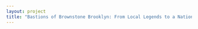 ```yaml
--- 
layout: project 
title: "Bastions of Brownstone Brooklyn: From Local Legends to a National Movement" 
---
```



